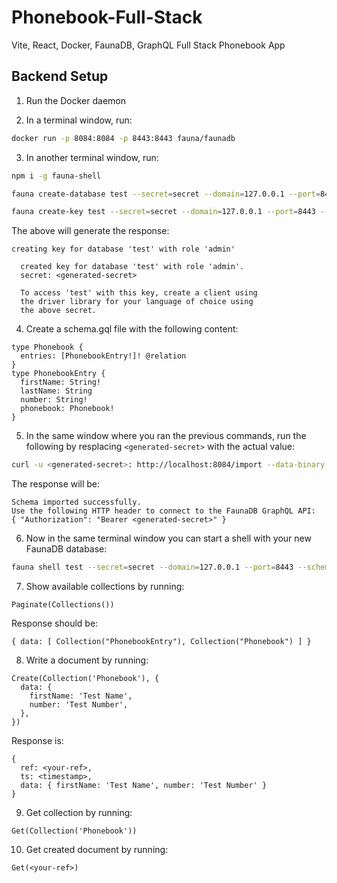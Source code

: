# Phonebook-Full-Stack

Vite, React, Docker, FaunaDB, GraphQL Full Stack Phonebook App

## Backend Setup

1. Run the Docker daemon

2. In a terminal window, run:

```bash
docker run -p 8084:8084 -p 8443:8443 fauna/faunadb
```

3. In another terminal window, run:

```bash
npm i -g fauna-shell
```

```bash
fauna create-database test --secret=secret --domain=127.0.0.1 --port=8443 --scheme=http
```

```bash
fauna create-key test --secret=secret --domain=127.0.0.1 --port=8443 --scheme=http
```

The above will generate the response:

```
creating key for database 'test' with role 'admin'

  created key for database 'test' with role 'admin'.
  secret: <generated-secret>

  To access 'test' with this key, create a client using
  the driver library for your language of choice using
  the above secret.
```

4. Create a schema.gql file with the following content:

```
type Phonebook {
  entries: [PhonebookEntry!]! @relation
}
type PhonebookEntry {
  firstName: String!
  lastName: String
  number: String!
  phonebook: Phonebook!
}
```

5. In the same window where you ran the previous commands, run the following by resplacing `<generated-secret>` with the actual value:

```bash
curl -u <generated-secret>: http://localhost:8084/import --data-binary "@schema.gql"
```

The response will be:

```
Schema imported successfully.
Use the following HTTP header to connect to the FaunaDB GraphQL API:
{ "Authorization": "Bearer <generated-secret>" }
```

6. Now in the same terminal window you can start a shell with your new FaunaDB database:

```bash
fauna shell test --secret=secret --domain=127.0.0.1 --port=8443 --scheme=http
```

7. Show available collections by running:

```
Paginate(Collections())
```

Response should be:

```
{ data: [ Collection("PhonebookEntry"), Collection("Phonebook") ] }
```

8. Write a document by running:

```
Create(Collection('Phonebook'), {
  data: {
    firstName: 'Test Name',
    number: 'Test Number',
  },
})
```

Response is:

```
{
  ref: <your-ref>,
  ts: <timestamp>,
  data: { firstName: 'Test Name', number: 'Test Number' }
}
```

9. Get collection by running:

```
Get(Collection('Phonebook'))
```

10. Get created document by running:

```
Get(<your-ref>)
```

